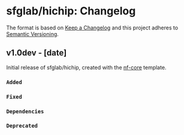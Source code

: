 # sfglab/hichip: Changelog

The format is based on [Keep a Changelog](https://keepachangelog.com/en/1.0.0/)
and this project adheres to [Semantic Versioning](https://semver.org/spec/v2.0.0.html).

## v1.0dev - [date]

Initial release of sfglab/hichip, created with the [nf-core](https://nf-co.re/) template.

### `Added`

### `Fixed`

### `Dependencies`

### `Deprecated`

